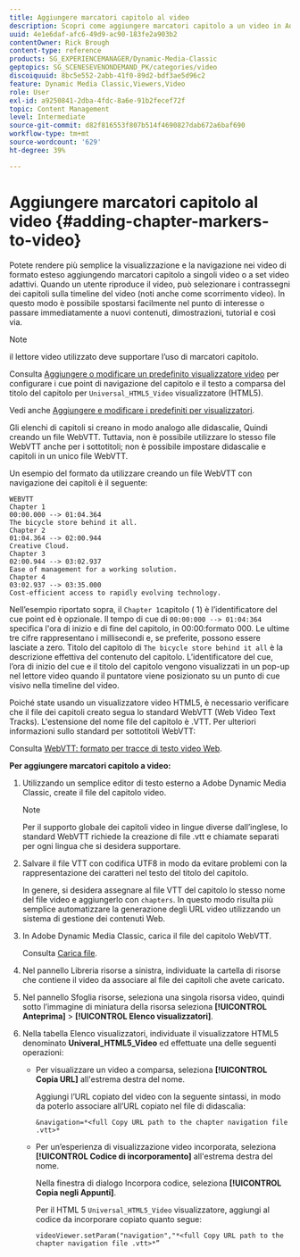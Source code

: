 ```yaml
---
title: Aggiungere marcatori capitolo al video
description: Scopri come aggiungere marcatori capitolo a un video in Adobe Dynamic Media Classic.
uuid: 4e1e6daf-afc6-49d9-ac90-183fe2a903b2
contentOwner: Rick Brough
content-type: reference
products: SG_EXPERIENCEMANAGER/Dynamic-Media-Classic
geptopics: SG_SCENESEVENONDEMAND_PK/categories/video
discoiquuid: 8bc5e552-2abb-41f0-89d2-bdf3ae5d96c2
feature: Dynamic Media Classic,Viewers,Video
role: User
exl-id: a9250841-2dba-4fdc-8a6e-91b2fecef72f
topic: Content Management
level: Intermediate
source-git-commit: d82f816553f807b514f4690827dab672a6baf690
workflow-type: tm+mt
source-wordcount: '629'
ht-degree: 39%

---
```


# Aggiungere marcatori capitolo al video {#adding-chapter-markers-to-video}

Potete rendere più semplice la visualizzazione e la navigazione nei video di formato esteso aggiungendo marcatori capitolo a singoli video o a set video adattivi. Quando un utente riproduce il video, può selezionare i contrassegni dei capitoli sulla timeline del video (noti anche come scorrimento video). In questo modo è possibile spostarsi facilmente nel punto di interesse o passare immediatamente a nuovi contenuti, dimostrazioni, tutorial e così via.

>[!NOTE]
>
>il lettore video utilizzato deve supportare l’uso di marcatori capitolo.

Consulta [Aggiungere o modificare un predefinito visualizzatore video](previewing-videos-video-viewer.md#adding_or_editing_a_video_viewer_preset) per configurare i cue point di navigazione del capitolo e il testo a comparsa del titolo del capitolo per `Universal_HTML5_Video` visualizzatore (HTML5).

Vedi anche [Aggiungere e modificare i predefiniti per visualizzatori](application-setup.md#adding_and_editing_viewer_presets).

Gli elenchi di capitoli si creano in modo analogo alle didascalie, Quindi creando un file WebVTT. Tuttavia, non è possibile utilizzare lo stesso file WebVTT anche per i sottotitoli; non è possibile impostare didascalie e capitoli in un unico file WebVTT.

Un esempio del formato da utilizzare creando un file WebVTT con navigazione dei capitoli è il seguente:

```as3
WEBVTT 
Chapter 1 
00:00.000 --> 01:04.364 
The bicycle store behind it all. 
Chapter 2 
01:04.364 --> 02:00.944 
Creative Cloud. 
Chapter 3 
02:00.944 --> 03:02.937 
Ease of management for a working solution. 
Chapter 4 
03:02.937 --> 03:35.000 
Cost-efficient access to rapidly evolving technology.
```

Nell’esempio riportato sopra, il `Chapter 1`capitolo  ( 1) è l’identificatore del cue point ed è opzionale. Il tempo di cue di `00:00:000 --> 01:04:364` specifica l&#39;ora di inizio e di fine del capitolo, in 00:00:formato 000. Le ultime tre cifre rappresentano i millisecondi e, se preferite, possono essere lasciate a zero. Titolo del capitolo di `The bicycle store behind it all` è la descrizione effettiva del contenuto del capitolo. L’identificatore del cue, l’ora di inizio del cue e il titolo del capitolo vengono visualizzati in un pop-up nel lettore video quando il puntatore viene posizionato su un punto di cue visivo nella timeline del video.

Poiché state usando un visualizzatore video HTML5, è necessario verificare che il file dei capitoli creato segua lo standard WebVTT (Web Video Text Tracks). L&#39;estensione del nome file del capitolo è .VTT. Per ulteriori informazioni sullo standard per sottotitoli WebVTT:

Consulta [WebVTT: formato per tracce di testo video Web](https://w3c.github.io/webvtt/).

**Per aggiungere marcatori capitolo a video:**

1. Utilizzando un semplice editor di testo esterno a Adobe Dynamic Media Classic, create il file del capitolo video.

   >[!NOTE]
   >
   >Per il supporto globale dei capitoli video in lingue diverse dall’inglese, lo standard WebVTT richiede la creazione di file .vtt e chiamate separati per ogni lingua che si desidera supportare.

1. Salvare il file VTT con codifica UTF8 in modo da evitare problemi con la rappresentazione dei caratteri nel testo del titolo del capitolo.

   In genere, si desidera assegnare al file VTT del capitolo lo stesso nome del file video e aggiungerlo con `chapters`. In questo modo risulta più semplice automatizzare la generazione degli URL video utilizzando un sistema di gestione dei contenuti Web.

1. In Adobe Dynamic Media Classic, carica il file del capitolo WebVTT.

   Consulta [Carica file](uploading-files.md#uploading_files).

1. Nel pannello Libreria risorse a sinistra, individuate la cartella di risorse che contiene il video da associare al file dei capitoli che avete caricato.
1. Nel pannello Sfoglia risorse, seleziona una singola risorsa video, quindi sotto l’immagine di miniatura della risorsa seleziona **[!UICONTROL Anteprima]** > **[!UICONTROL Elenco visualizzatori]**.
1. Nella tabella Elenco visualizzatori, individuate il visualizzatore HTML5 denominato **Univeral_HTML5_Video** ed effettuate una delle seguenti operazioni:

   * Per visualizzare un video a comparsa, seleziona **[!UICONTROL Copia URL]** all&#39;estrema destra del nome.

     Aggiungi l’URL copiato del video con la seguente sintassi, in modo da poterlo associare all’URL copiato nel file di didascalia:

     `&navigation=*<full Copy URL path to the chapter navigation file .vtt>*`

   * Per un’esperienza di visualizzazione video incorporata, seleziona **[!UICONTROL Codice di incorporamento]** all&#39;estrema destra del nome.

     Nella finestra di dialogo Incorpora codice, seleziona **[!UICONTROL Copia negli Appunti]**.

     Per il HTML 5 `Universal_HTML5_Video` visualizzatore, aggiungi al codice da incorporare copiato quanto segue:

     `videoViewer.setParam("navigation","*<full Copy URL path to the chapter navigation file .vtt>*”`
